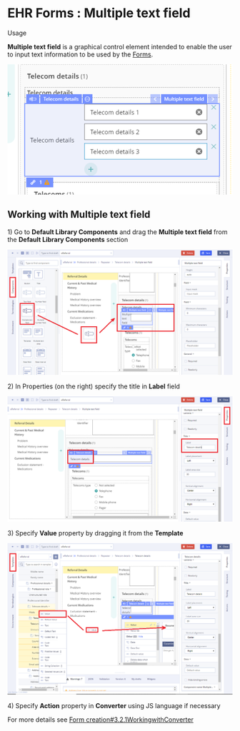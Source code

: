 # EHR Forms : Multiple text field

Usage 

**Multiple text field** is a graphical control element intended to enable the user to input text information to be used by the [Forms](ehr-forms-forms-in-detail.md).

![](.gitbook/assets/34842271.png)

## Working with Multiple text field <a id="Multipletextfield-WorkingwithMultipletextfield"></a>

1\) Go to **Default Library Components** and drag the **Multiple text field** from the **Default Library Components** section

![](.gitbook/assets/34842254.png)

2\) In Properties \(on the right\) specify the title in **Label** field

![](.gitbook/assets/34842260.png)

3\) Specify **Value** property by dragging it from the **Template**  

![](.gitbook/assets/34842267.png)

4\) Specify **Action** property in **Converter** using JS language if necessary

For more details see [Form creation\#3.2.1WorkingwithConverter](ehr-forms-form-creation.md#Formcreation-3.2.1WorkingwithConverter)

